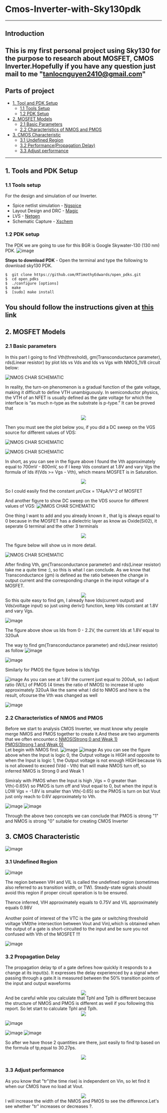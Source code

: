 # Cmos-Inverter-with-Sky130pdk
---
## Introduction
This is my first personal project using Sky130 for the purpose to research about MOSFET, CMOS Inverter.Hopefully if you have any question just mail to me "tanlocnguyen2410@gmail.com"
---
## Parts of project
- [1. Tool and PDK Setup](#1-Tools-and-PDK-Setup)
  - [1.1 Tools Setup](#11-Tools-setup)
  - [1.2 PDK Setup](#12-PDK-setup)
- [2. MOSFET Models](#2-MOSFET-Models)
  - [2.1 Basic Parameters](#21-Basic-parameters)
  - [2.2 Characteristics of NMOS and PMOS](#22-Characteristics-of-NMOS-and-PMOS)
- [3. CMOS Characteristic](#3-CMOS-Characteristic)
  - [3.1 Undefined Region](#31-Undefined-Region)
  - [3.2 Performance(Propagation Delay)](#32-Propagation-Delay)
  - [3.3 Adjust performance](#33-Adjust-performance)
---
## 1. Tools and PDK Setup
### 1.1 Tools setup
For the design and simulation of our Inverter.
- Spice netlist simulation - [Ngspice](http://ngspice.sourceforge.net/)
- Layout Design and DRC - [Magic](http://opencircuitdesign.com/magic/)
- LVS - [Netgen](http://opencircuitdesign.com/netgen/)
- Schematic Capture - [Xschem](http://repo.hu/projects/xschem/)

### 1.2 PDK setup
The PDK we are going to use for this BGR is Google Skywater-130 (130 nm) PDK.
![image](https://repository-images.githubusercontent.com/261898494/aad8d100-9079-11ea-8b72-8f2bc8363e36)


**Steps to download PDK** - Open the terminal and type the following to download sky130 PDK.
```
$  git clone https://github.com/RTimothyEdwards/open_pdks.git
$  cd open_pdks
$  ./configure [options]
$  make
$  [sudo] make install
```
**You should follow the instructions given at [this](http://opencircuitdesign.com/open_pdks/index.html) link**
---
## 2. MOSFET Models

 ### 2.1 Basic parameters
 
In this part I going to find Vth(threshold), gm(Transconductance parameter), rds(Linear resistor) by plot Ids vs Vds and Ids vs Vgs with NMOS_1V8 circuit below:

![NMOS CHAR SCHEMATIC](./Images/nfet_circuit.png)

In reality, the turn-on phenomenon is a gradual function of the gate voltage, making it difficult to define VTH unambiguously. In semiconductor physics, the VTH of an NFET is usually defined as the gate voltage for which the interface is “as much n-type as the substrate is p-type.” It can be proved that 

<div align="center">
<img src="/Images/threshold_formula.png">
</div>

Then you must see the plot below you, if you did a DC sweep on the VGS source for different values of VDS:

![NMOS CHAR SCHEMATIC](./Images/Vgs_Vds_plot_nmos.png)

![NMOS CHAR SCHEMATIC](./Images/current_at1.8v.png)

In short, as you can see in the figure above I found the Vth approximately equal to 700mV - 800mV, so if I keep Vds constant at 1.8V and vary Vgs the formula of Ids if(Vds >= Vgs - Vth), which means MOSFET is in Saturation.

<div align="center">
<img src="/Images/formula_finding_Ids.jpeg">
</div>

So I could easily find the constant μn/Cox = 174μA/V^2 of MOSFET

And another figure to show DC sweep on the VDS source for different values of VGS:
![NMOS CHAR SCHEMATIC](./Images/Vds_Vgs_plot_nmos.png)

One thing I want to add and you already known it , that Ig is always equal to 0 because in the MOSFET has a dielectric layer as know as Oxide(Si02), it seperate G terminal and the other 3 terminals

<div align="center">
<img src="/Images/MOSFET_STRUCTURE.png">
</div>

The figure below will show us in more detail.

![NMOS CHAR SCHEMATIC](./Images/Igs_plot_nmos.png)

After finding Vth, gm(Transconductance parameter) and rds(Linear resistor) take me a quite time :), so this is what I can conclude. As we know that Transconductance (gm) is defined as the ratio between the change in output current and the corresponding change in the input voltage of a MOSFET.

<div align="center">
<img src="/Images/gm_formula.png">
</div>
So this quite easy to find gm, I already have Ids(current output) and Vds(voltage input) so just using deriv() function, keep Vds constant at 1.8V and vary Vgs.

![image](./Images/current_at1.8v.png)

The figure above show us Ids from 0 - 2.2V, the current Ids at 1.8V equal to 320uA

The way to find gm(Transconductance parameter) and rds(Linear resistor) as follow
![image](./Images/gm_plot.png)

![image](./Images/rds_plot.png)

Similarly for PMOS the figure below is Ids/Vgs

![image](./Images/pmos_Id_Vgs.png)
As you can see at 1.8V the current just equal to 200uA, so I adjust ratio (W/L) of PMOS (4 times the ratio of NMOS) to increase Id upto approximately 320uA like the same what I did to NMOS and here is the result, ofcourse the Vth was changed as well

![image](./Images/pmos_Id_Vgs_final.png)

 ### 2.2 Characteristics of NMOS and PMOS
Before we start to analysis CMOS Inverter, we must know why people merge NMOS and PMOS together to create it.And these are two arguments that we often encounter.c
<ins>NMOS(Strong 0 and Weak 1)</ins></br>
<ins>PMOS(Strong 1 and Weak 0)</ins></br>
Let begin with NMOS first.
![image](./Images/nmos_weak1_strong0.png)
![image](./Images/nmos_weak1_strong0_plot.png)
As you can see the figure above when the Input is logic 0, the Output voltage is HIGH and opposite to when the Input is logic 1, the Output voltage is not enough HIGH because Vs is not allowed to exceed (Vdd - Vth) that will make NMOS turn off, so inferred NMOS is Strong 0 and Weak 1

Simiraly with PMOS when the Input is high ,Vgs = 0 greater than Vth(-0.65V) so PMOS is turn off and Vout equal to 0, but when the input is LOW Vgs = -1.8V is smaller than Vth(-0.65) so the PMOS is turn on but Vout just only reach to 0.6V approximately to Vth.

![image](./Images/pmos_weak0_strong1.png)
![image](./Images/pmos_weak0_strong1_plot.png)

Through the above two concepts we can conclude that PMOS is strong "1" and NMOS is strong "0" suitable for creating CMOS Inverter

## 3. CMOS Characteristic
 ![image](./Images/cmos_inverter_circuit.png)
 
 ### 3.1 Undefined Region
 
 ![image](./Images/undentified_region.png)

The region between VIH and VIL is called the undefined region (sometimes also referred to as transition width, or TW). Steady-state signals should avoid this region if proper circuit operation is to be ensured.

Thence inferred, VIH approximately equals to 0.75V and VIL approximately equals 0.98V </br>
</br>
Another point of interest of the VTC is the gate or switching threshold voltage VM(the intersection between Vout and Vin),which is obtained when the output of a gate is short-circuited to the input and be sure you not confused with Vth of the MOSFET !!!

 ![image](./Images/vmp.png)

 ### 3.2 Propagation Delay
The propagation delay tp of a gate defines how quickly it responds to a change at its input(s). It expresses the delay experienced by a signal when passing through a gate.It is measured between the 50% transition points of the input and output waveforms</br>
<div align="center">
<img src="/Images/delay_formula.png">
</div>
And be careful while you calculate that Tphl and Tplh is different because the structure of NMOS and PMOS is different as well if you following this report. So let start to calculate Tphl and Tplh.

<div align="center">
<img src="/Images/delay_picture.png">
</div>

 ![image](./Images/delay_plot.png)

  ![image](./Images/tpHL.png)
  ![image](./Images/tpLH.png)
  
So after we have those 2 quantities are there, just easily to find tp based on the formula of tp,equal to 30.27ps.

<div align="center">
<img src="/Images/tp.png">
</div>

 ### 3.3 Adjust performance
 As you know that "tr"(the time rise) is independent on Vin, so let find it when our CMOS have no load at Vout.
 
<div align="center">
<img src="/Images/tr_have_no_load.png">
</div>
I will increase the width of the NMOS and PMOS to see the difference.Let's see whether "tr" increases or decreases ?.
